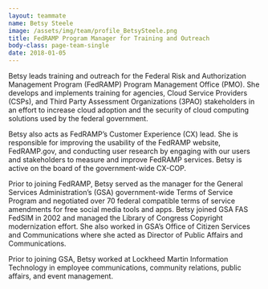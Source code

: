 ```yaml
---
layout: teammate
name: Betsy Steele
image: /assets/img/team/profile_BetsySteele.png
title: FedRAMP Program Manager for Training and Outreach
body-class: page-team-single
date: 2018-01-05
---
```

Betsy leads training and outreach for the Federal Risk and Authorization Management Program (FedRAMP) Program Management Office (PMO). She develops and implements training for agencies, Cloud Service Providers (CSPs), and Third Party Assessment Organizations (3PAO) stakeholders in an effort to increase cloud adoption and the security of cloud computing solutions used by the federal government.

Betsy also acts as FedRAMP’s Customer Experience (CX) lead. She is  responsible for improving the usability of the FedRAMP website, FedRAMP.gov, and conducting user research by engaging with our users and stakeholders to  measure  and improve FedRAMP services. Betsy is active on the board of the government-wide CX-COP.

Prior to joining FedRAMP, Betsy served as the manager for the General Services Administration’s (GSA) government-wide Terms of Service Program and negotiated over 70 federal compatible terms of service amendments for free social media tools and apps. Betsy joined GSA FAS FedSIM in 2002 and managed the Library of Congress Copyright modernization effort. She also worked  in GSA’s Office of Citizen Services and Communications where she acted as Director of Public Affairs and Communications. 

Prior to joining GSA, Betsy worked at Lockheed Martin Information Technology in employee communications, community relations, public affairs, and event management.
